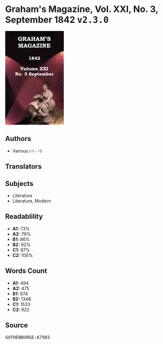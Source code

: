 # Graham's Magazine, Vol. XXI, No. 3, September 1842 <kbd>v2.3.0</kbd>

![](./cover.medium.jpg "")

## Authors


 - Various <small>(-1 - -1)</small>

## Translators



## Subjects


 - Literature
 - Literature, Modern

## Readablility


 - **A1:** 73%
 - **A2:** 79%
 - **B1:** 86%
 - **B2:** 92%
 - **C1:** 97%
 - **C2:** 100%

## Words Count


 - **A1:** 494
 - **A2:** 475
 - **B1:** 874
 - **B2:** 1348
 - **C1:** 1533
 - **C2:** 922

## Source


<kbd>GUTHENBURGE:67983</kbd>
